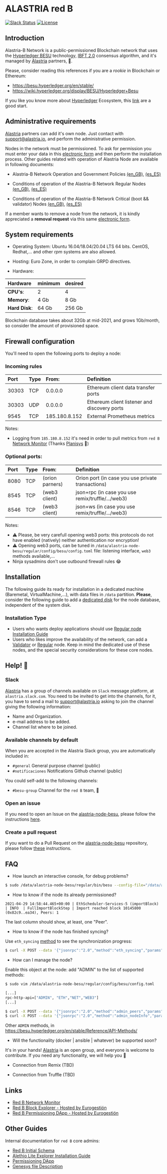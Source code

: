 # ALASTRIA red B

[![Slack Status](https://img.shields.io/badge/slack-join_chat-white.svg?logo=slack&style=social)](https://alastria.slack.com/)
[![License](https://img.shields.io/badge/License-Apache%202.0-blue.svg)](https://github.com/alastria/alastria-node/blob/testnet2/LICENSE)

## Introduction

Alastria-B Network is a public-permissioned Blockchain network that uses the [Hyperledger BESU](https://www.hyperledger.org/use/besu) technology, [IBFT 2.0](https://besu.hyperledger.org/en/stable/Tutorials/Private-Network/Create-IBFT-Network/) consensus algorithm, and it's managed by [Alastria](https://alastria.io/en/) partners, :vulcan_salute:.

Please, consider reading this references if you are a _rookie_ in Blockchain or Ethereum:
* https://besu.hyperledger.org/en/stable/
* https://wiki.hyperledger.org/display/BESU/Hyperledger+Besu

If you like you know more about [Hyperledger](https://www.hyperledger.org/) Ecosystem, this [link](https://www.hyperledger.org/use/tutorials) are a good start.

## Administrative requirements

[Alastria](https://alastria.io/en/) partners can add it's own node. Just contact with support@alastria.io, and perform the administrative permission.

Nodes in the network must be permissioned. To ask for permission you must enter your data in this [electronic form](https://portal.r2docuo.com/alastria/forms/noderequest) and then perform the installation process. Other guides related with operation of Alastria Node are available in following documents:

* Alastria-B Network Operation and Government Policies [(en_GB)](https://alastria.io/wp-content/uploads/2020/04/POLI-TICAS-GOBIERNO-Y-OPERACIO-N-RED-ALASTRIA-V1.01-DEF-en-GB.pdf), [(es_ES)](https://alastria.io/wp-content/uploads/2020/04/POLI-TICAS-GOBIERNO-Y-OPERACIO-N-RED-ALASTRIA-V1.01-DEF.pdf)

* Conditions of operation of the Alastria-B Network Regular Nodes [(en_GB)](https://alastria.io/wp-content/uploads/2020/06/CONDICIONES-USO-RED-NODOS-REGULARES-A-LA-RED-ALASTRIA-v1.1-DEF-en-GB.pdf), [(es_ES)](https://alastria.io/wp-content/uploads/2020/06/CONDICIONES-USO-RED-NODOS-REGULARES-A-LA-RED-ALASTRIA-v1.1-DEF.pdf)

* Conditions of operation of the Alastria-B Network Critical (boot && validator) Nodes [(en_GB)](https://alastria.io/wp-content/uploads/2020/06/CONDICIONES-OPERACIO-N-RED-T-POR-PARTE-DE-NODOS-CRI-TICOS-V1.1-DEF-en-GB.pdf), [(es_ES)](https://alastria.io/wp-content/uploads/2020/06/CONDICIONES-OPERACIO%CC%81N-RED-T-POR-PARTE-DE-NODOS-CRI%CC%81TICOS-V1.1-DEF.pdf)

If a member wants to remove a node from the network, it is kindly appreciated a **removal request** via this same [electronic form](https://portal.r2docuo.com/alastria/forms/noderequest).

## System requirements

* Operating System: Ubuntu 16.04/18.04/20.04 LTS 64 bits. CentOS, Redhat,... and other _rpm_ systems are also allowed.

* Hosting: Euro Zone, in order to complain GRPD directives.

* Hardware:

| Hardware       | minimum | desired |
| :---           | :---    | :---    |
| **CPU's**:     | 2       | 4       |
| **Memory**:    | 4 Gb    | 8 Gb    |
| **Hard Disk**: | 64 Gb   | 256 Gb  |

Blockchain database takes about 32Gb at mid-2021, and grows 1Gb/month, so consider the amount of provisioned space.

## Firewall configuration

You'll need to open the following ports to deploy a node:

### Incoming rules

| Port  | Type |      From:    | Definition                                   |
| :---  | :--  | :---          | :---                                         |
| 30303 | TCP  |    0.0.0.0    | Ethereum client data transfer ports          |
| 30303 | UDP  |    0.0.0.0    | Ethereum client listener and discovery ports |
| 9545  | TCP  | 185.180.8.152 | External Prometheus metrics                  |

Notes:
* Logging from `185.180.8.152` it's need in order to pull metrics from `red B` [Network Monitor](https://alastria-netstats2.planisys.net:8443/?orgId=1) (Thanks [Planisys](https://www.planisys.net/) :raised_hands:)

### Optional ports:

| Port  | Type |     From:       | Definition                                        |
| :---  | :--  | :---            | :---                                              |
| 8080  | TCP  | (orion parners) | Orion port (in case you use private transactions) |
| 8545  | TCP  |  (web3 client)  | json+rpc (in case you use remix/truffle/.../web3) |
| 8546  | TCP  |  (web3 client)  | json+ws (in case you use remix/truffle/.../web3)  |

Notes:
* :warning: Please, be very carefull opening web3 ports: this protocols do not have enabled (natively) neither authentication nor encryption!
* :warning: Opening web3 ports, can be tuned in `/data/alastria-node-besu/regular/config/besu/config.toml` file: listening interface, `web3` methods available,...
* Ninja sysadmins don't use outbound firewall rules :joy:
## Installation

The following guide its ready for installation in a dedicated machine (Baremetal, VirtualMachine,...), with data files in `/data` partition. 
**Please**, consider the following guide to add a [dedicated disk](docs/mount-dedicated-disk.md) for the node database, independent of the system disk.

### Installation Type

* Users who wants deploy applications should use [Regular node Installation Guide](docs/Regular-Configuration&Installation.md)
* Users who likes improve the availability of the network, can add a [Validator](docs/Validator-Configuration&Installation.md) or [Regular](docs/Validator-Configuration&Installation.md) node. Keep in mind the dedicated use of these nodes, and the special security considerations for these core nodes.

## Help! :fire_extinguisher:
### Slack

[Alastria](https://alastria.io/en/) has a group of channels available on `Slack` message platform, at `alastria.slack.com`. You need to be invited to get into the channels, for it, you have to send a mail to support@alastria.io asking to join the channel giving the following information:

* Name and Organization.
* e-mail address to be added.
* Channel list where to be joined.

### Available channels by default
When you are accepted in the Alastria Slack group, you are automatically included in:

* `#general` General purpose channel (public)
* `#notificaciones` Notifications Github channel (public)

You could self-add to the following channels:

* `#besu-group` Channel for the `red B` team, :beer:

### Open an issue

If you need to open an Issue on the [alastria-node-besu](https://github.com/alastria/alastria-node-besu), please follow the instructions [here](https://help.github.com/articles/creating-an-issue/).

### Create a pull request

If you want to do a Pull Request on the [alastria-node-besu](https://github.com/alastria/alastria-node-besu) repository, please follow [these](https://services.github.com/on-demand/github-cli/open-pull-request-github) instructions.


## FAQ

* How launch an interactive console, for debug problems?

```sh
$ sudo /data/alastria-node-besu/regular/bin/besu --config-file="/data/alastria-node-besu/regular/config/besu/config.toml"
```

* How to know if the node its already permissioned?

```
2021-04-29 14:58:44.465+00:00 | EthScheduler-Services-5 (importBlock) | INFO  | FullImportBlockStep | Import reached block 10145800 (0x82c9..ea34), Peers: 1
```

The last column should show, at least, one "Peer".

* How to know if the node has finished syncing?

Use `eth_syncing` [method](https://web3py.readthedocs.io/en/stable/web3.eth.html#web3.eth.Eth.syncing) to see the synchronization progress:

```sh
$ curl -X POST --data '{"jsonrpc":"2.0","method":"eth_syncing","params":[],"id":1}' http://127.0.0.1:8545
```

* How can I manage the node?

Enable this object at the node: add "ADMIN" to the list of supported methods:

```sh
$ sudo vim /data/alastria-node-besu/regular/config/besu/config.toml

[...]
rpc-http-api=["ADMIN", "ETH","NET","WEB3"]
[...]
```

```sh
$ curl -X POST --data '{"jsonrpc":"2.0","method":"admin_peers","params":[],"id":1}' http://127.0.0.1:8545
$ curl -X POST --data '{"jsonrpc":"2.0","method":"admin_nodeInfo","params":[],"id":1}' http://127.0.0.1:8545
```

Other `ADMIN` methods, in https://besu.hyperledger.org/en/stable/Reference/API-Methods/

* Will the functionality (docker | ansible | whatever) be supported soon? 

It's in your hands! [Alastria](https://alastria.io/en/) is an open group, and everyone is welcome to contribute. If you need any functionality, we will help you :hugs:

* Connection from Remix
(TBD)

* Connection from Truffle
(TBD)

## Links

- [Red B Network Monitor](https://alastria-netstats2.planisys.net:8443/?orgId=1)
- [Red B Block Explorer - Hosted by Eurogestión](http://5.153.57.78)
- [Red B Permissioning DApp - Hosted by Eurogestión](http://5.153.57.78:3000/)

## Other Guides

Internal documentation for `red B` core admins:

* [Red B Initial Schema](docs/AlastriaRedB.png)
* [Alethio Lite Explorer Installation Guide](docs/blockexplorer-installation.md)
* [Permissioning DApp](docs/permissioning-dapp.md)
* [Genesys file Description](docs/about-genesis-file.md)